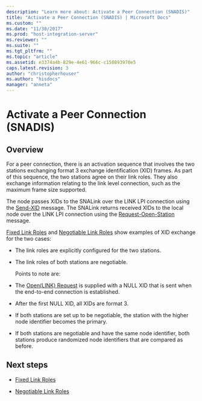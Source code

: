 ```yaml
---
description: "Learn more about: Activate a Peer Connection (SNADIS)"
title: "Activate a Peer Connection (SNADIS) | Microsoft Docs"
ms.custom: ""
ms.date: "11/30/2017"
ms.prod: "host-integration-server"
ms.reviewer: ""
ms.suite: ""
ms.tgt_pltfrm: ""
ms.topic: "article"
ms.assetid: e3374a4b-829e-4e61-966c-c150893970e5
caps.latest.revision: 3
author: "christopherhouser"
ms.author: "hisdocs"
manager: "anneta"
---
```

# Activate a Peer Connection (SNADIS)

## Overview
For a peer connection, there is an activation sequence that involves the two stations exchanging format 3 exchange identification (XID) frames. As part of this sequence, the two stations agree on their link roles. They also exchange information relating to the link level connection, such as the maximum frame size supported.  
  
 The node passes XIDs to the SNALink over the LINK LPI connection using the [Send-XID](send-xid1.md) message. The SNALink returns received XIDs to the local node over the LINK LPI connection using the [Request-Open-Station](request-open-station2.md) message.  
  
 [Fixed Link Roles](../core/fixed-link-roles2.md) and [Negotiable Link Roles](../core/negotiable-link-roles1.md) show examples of XID exchange for the two cases:  
  
- The link roles are explicitly configured for the two stations.  
  
- The link roles of both stations are negotiable.  
  
  Points to note are:  
  
- The [Open(LINK) Request](open-link-request1.md) is supplied with a NULL XID that is sent when the end-to-end connection is established.  
  
- After the first NULL XID, all XIDs are format 3.  
  
- If both stations are set up to be negotiable, the station with the higher node identifier becomes the primary.  
  
- If both stations are negotiable and have the same node identifier, both stations produce randomized node identifiers that are compared as before.  
  
## Next steps
  
-   [Fixed Link Roles](../core/fixed-link-roles2.md)  
  
-   [Negotiable Link Roles](../core/negotiable-link-roles1.md)
